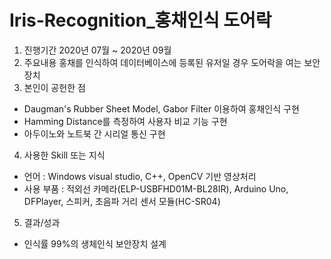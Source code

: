 # Iris-Recognition_홍채인식 도어락
1. 진행기간 
 2020년 07월 ~ 2020년 09월
2. 주요내용
 홍채를 인식하여 데이터베이스에 등록된 유저일 경우 도어락을 여는 보안장치
3. 본인이 공헌한 점
- Daugman's Rubber Sheet Model, Gabor Filter 이용하여 홍채인식 구현
- Hamming Distance를 측정하여 사용자 비교 기능 구현
- 아두이노와 노트북 간 시리얼 통신 구현
4. 사용한 Skill 또는 지식
- 언어 : Windows visual studio, C++, OpenCV 기반 영상처리
- 사용 부품 : 적외선 카메라(ELP-USBFHD01M-BL28IR), Arduino Uno, DFPlayer, 스피커, 초음파 거리 센서 모듈(HC-SR04) 
5. 결과/성과
- 인식률 99%의 생체인식 보안장치 설계

